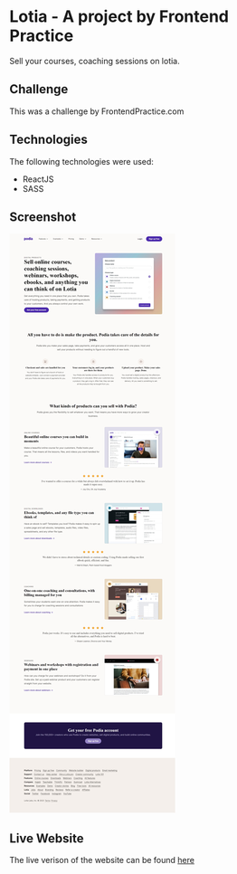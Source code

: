 # Lotia - A project by Frontend Practice

Sell your courses, coaching sessions on lotia.

## Challenge

This was a challenge by FrontendPractice.com

## Technologies

The following technologies were used:

- ReactJS
- SASS

## Screenshot

![Lotia Website](/public/Lotia%20Website%20by%20FrontendPractice%20full%20page%20screenshot.png)

## Live Website

The live verison of the website can be found [here](https://quiet-pixie-dc28fc.netlify.app/)
